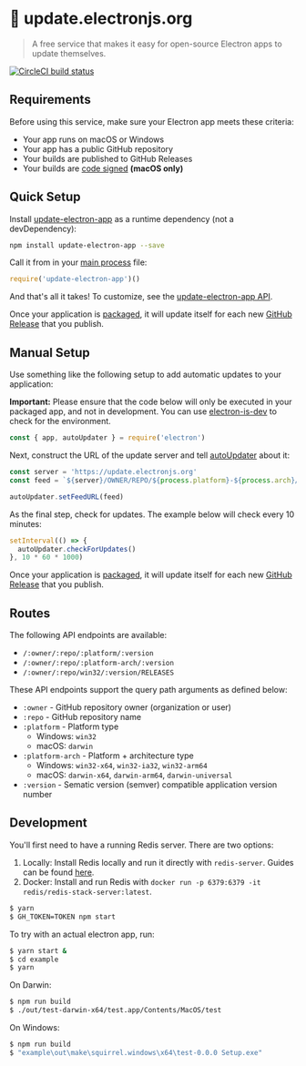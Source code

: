 # 📡 update.electronjs.org

> A free service that makes it easy for open-source Electron apps to update themselves.

[![CircleCI build status](https://circleci.com/gh/electron/update.electronjs.org/tree/main.svg?style=shield)](https://circleci.com/gh/electron/update.electronjs.org/tree/main)

## Requirements

Before using this service, make sure your Electron app meets these criteria:

- Your app runs on macOS or Windows
- Your app has a public GitHub repository
- Your builds are published to GitHub Releases
- Your builds are [code signed] **(macOS only)**

## Quick Setup

Install [update-electron-app] as a runtime dependency (not a devDependency):

```sh
npm install update-electron-app --save
```

Call it from in your [main process] file:

```js
require('update-electron-app')()
```

And that's all it takes! To customize, see the [update-electron-app API].

Once your application is [packaged](https://electronjs.org/docs/tutorial/application-distribution),
it will update itself for each new
[GitHub Release](https://help.github.com/articles/creating-releases/) that you
publish.

## Manual Setup

Use something like the following setup to add automatic updates to your application:

**Important:** Please ensure that the code below will only be executed in
your packaged app, and not in development. You can use
[electron-is-dev](https://github.com/sindresorhus/electron-is-dev) to check for
the environment.

```javascript
const { app, autoUpdater } = require('electron')
```

Next, construct the URL of the update server and tell
[autoUpdater](https://electronjs.org/docs/api/auto-updater) about it:

```javascript
const server = 'https://update.electronjs.org'
const feed = `${server}/OWNER/REPO/${process.platform}-${process.arch}/${app.getVersion()}`

autoUpdater.setFeedURL(feed)
```

As the final step, check for updates. The example below will check every 10
minutes:

```javascript
setInterval(() => {
  autoUpdater.checkForUpdates()
}, 10 * 60 * 1000)
```

Once your application is [packaged](https://electronjs.org/docs/tutorial/application-distribution),
it will update itself for each new
[GitHub Release](https://help.github.com/articles/creating-releases/) that you
publish.

## Routes

The following API endpoints are available:

- `/:owner/:repo/:platform/:version`
- `/:owner/:repo/:platform-arch/:version`
- `/:owner/:repo/win32/:version/RELEASES`

These API endpoints support the query path arguments as defined below:
- `:owner` - GitHub repository owner (organization or user)
- `:repo` - GitHub repository name
- `:platform` - Platform type
  - Windows: `win32`
  - macOS: `darwin`
- `:platform-arch` - Platform + architecture type
  - Windows: `win32-x64`, `win32-ia32`, `win32-arm64`
  - macOS: `darwin-x64`, `darwin-arm64`, `darwin-universal`
- `:version` - Sematic version (semver) compatible application version number
  

## Development

You'll first need to have a running Redis server. There are two options:

1) Locally: Install Redis locally and run it directly with `redis-server`. Guides can be found [here](https://redis.io/docs/getting-started/installation/install-redis-on-mac-os/).
2) Docker: Install and run Redis with `docker run -p 6379:6379 -it redis/redis-stack-server:latest`.

```bash
$ yarn
$ GH_TOKEN=TOKEN npm start
```

To try with an actual electron app, run:

```bash
$ yarn start &
$ cd example
$ yarn
```

On Darwin:

```bash
$ npm run build
$ ./out/test-darwin-x64/test.app/Contents/MacOS/test
```

On Windows:

```bash
$ npm run build
$ "example\out\make\squirrel.windows\x64\test-0.0.0 Setup.exe"
```

[update-electron-app API]: https://github.com/electron/update-electron-app#api
[update-electron-app]: https://github.com/electron/update-electron-app
[main process]: https://electronjs.org/docs/glossary#main-process
[code signed]: https://github.com/electron/electron/blob/main/docs/tutorial/code-signing.md
